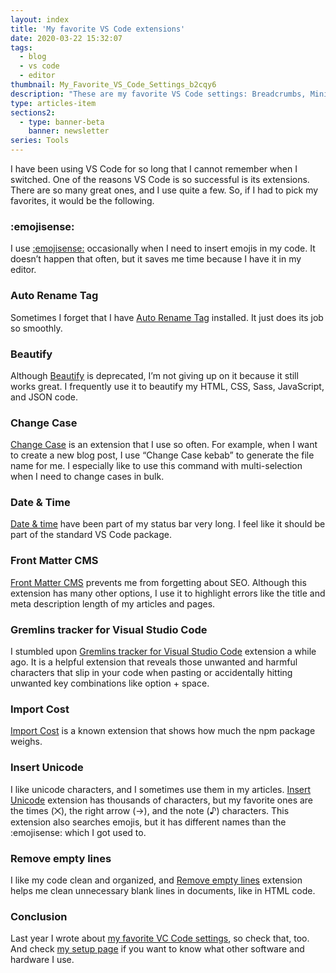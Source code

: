 ```yaml
---
layout: index
title: 'My favorite VS Code extensions'
date: 2020-03-22 15:32:07
tags:
  - blog
  - vs code
  - editor
thumbnail: My_Favorite_VS_Code_Settings_b2cqy6
description: "These are my favorite VS Code settings: Breadcrumbs, Minimap, Saving and Formatting, Bars and Windows."
type: articles-item
sections2:
  - type: banner-beta
    banner: newsletter
series: Tools
---
```


I have been using VS Code for so long that I cannot remember when I switched. One of the reasons VS Code is so successful is its extensions. There are so many great ones, and I use quite a few. So, if I had to pick my favorites, it would be the following.

### :emojisense:

I use [:emojisense:](https://marketplace.visualstudio.com/items?itemName=bierner.emojisense) occasionally when I need to insert emojis in my code. It doesn’t happen that often, but it saves me time because I have it in my editor.

### Auto Rename Tag

Sometimes I forget that I have [Auto Rename Tag](https://marketplace.visualstudio.com/items?itemName=formulahendry.auto-rename-tag) installed. It just does its job so smoothly.

### Beautify

Although [Beautify](https://marketplace.visualstudio.com/items?itemName=hookyqr.beautify) is deprecated, I’m not giving up on it because it still works great. I frequently use it to beautify my HTML, CSS, Sass, JavaScript, and JSON code.

### Change Case

[Change Case](https://marketplace.visualstudio.com/items?itemName=wmaurer.change-case) is an extension that I use so often. For example, when I want to create a new blog post, I use “Change Case kebab” to generate the file name for me. I especially like to use this command with multi-selection when I need to change cases in bulk.

### Date & Time

[Date & time](https://marketplace.visualstudio.com/items?itemName=rid9.datetime) have been part of my status bar very long. I feel like it should be part of the standard VS Code package.

### Front Matter CMS

[Front Matter CMS](https://marketplace.visualstudio.com/items?itemName=eliostruyf.vscode-front-matter) prevents me from forgetting about SEO. Although this extension has many other options, I use it to highlight errors like the title and meta description length of my articles and pages.

### Gremlins tracker for Visual Studio Code

I stumbled upon [Gremlins tracker for Visual Studio Code](https://marketplace.visualstudio.com/items?itemName=nhoizey.gremlins) extension a while ago. It is a helpful extension that reveals those unwanted and harmful characters that slip in your code when pasting or accidentally hitting unwanted key combinations like option + space.

### Import Cost

[Import Cost](https://marketplace.visualstudio.com/items?itemName=wix.vscode-import-cost) is a known extension that shows how much the npm package weighs.

### Insert Unicode

I like unicode characters, and I sometimes use them in my articles. [Insert Unicode](https://marketplace.visualstudio.com/items?itemName=brunnerh.insert-unicode) extension has thousands of characters, but my favorite ones are the times (⨉), the right arrow (→), and the note (♪) characters. This extension also searches emojis, but it has different names than the :emojisense: which I got used to.

### Remove empty lines

I like my code clean and organized, and [Remove empty lines](https://marketplace.visualstudio.com/items?itemName=usernamehw.remove-empty-lines) extension helps me clean unnecessary blank lines in documents, like in HTML code.

### Conclusion

Last year I wrote about [my favorite VC Code settings](/articles/my-favorite-vs-code-settings/), so check that, too. And check [my setup page](/uses/) if you want to know what other software and hardware I use.

